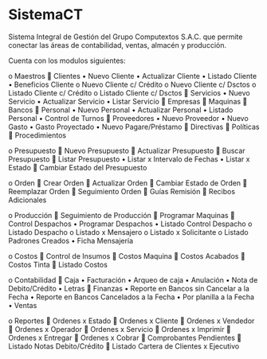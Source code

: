 # SistemaCT

Sistema Integral de Gestión del Grupo Computextos S.A.C. que permite conectar las áreas de contabilidad, ventas, almacén y producción.

Cuenta con los modulos siguientes:

o	Maestros
    	Clientes
        •	Nuevo Cliente
        •	Actualizar Cliente
        •	Listado Cliente
        •	Beneficios Cliente
            o	Nuevo Cliente c/ Crédito
            o	Nuevo Cliente c/ Dsctos
            o	Listado Cliente c/ Crédito
            o	Listado Cliente c/ Dsctos
    	Servicios
        •	Nuevo Servicio
        •	Actualizar Servicio
        •	Listar Servicio
    	Empresas
    	Maquinas
    	Bancos
    	Personal
        •	Nuevo Personal
        •	Actualizar Personal
        •	Listado Personal
        •	Control de Turnos
    	Proveedores
        •	Nuevo Proveedor
        •	Nuevo Gasto
        •	Gasto Proyectado
        •	Nuevo Pagare/Préstamo
    	Directivas
    	Políticas
    	Procedimientos
    
o	Presupuesto
    	Nuevo Presupuesto
    	Actualizar Presupuesto
    	Buscar Presupuesto
    	Listar Presupuesto
        •	Listar x Intervalo de Fechas
        •	Listar x Estado
    	Cambiar Estado del Presupuesto
    
o	Orden
    	Crear Orden
    	Actualizar Orden
    	Cambiar Estado de Orden
    	Reemplazar Orden
    	Seguimiento Orden
    	Guías Remisión
    	Recibos Adicionales
    
o	Producción
    	Seguimiento de Producción
    	Programar Maquinas
    	Control Despachos
        •	Programar Despachos
        •	Listado Control Despacho
            o	Listado Despacho
            o	Listado x Mensajero
            o	Listado x Solicitante
            o	Listado Padrones Creados
        •	Ficha Mensajería
    
o	Costos
    	Control de Insumos
    	Costos Maquina
    	Costos Acabados
    	Costos Tinta
    	Listado Costos    
    
o	Contabilidad
    	Caja
        •	Facturación
        •	Arqueo de caja
        •	Anulación
        •	Nota de Debito/Crédito
        •	Letras
    	Finanzas
        •	Reporte en Bancos sin Cancelar a la Fecha
        •	Reporte en Bancos Cancelados a la Fecha
        •	Por planilla a la Fecha 
        •	Ventas
    
o	Reportes
    	Ordenes x Estado
    	Ordenes x Cliente
    	Ordenes x Vendedor
    	Ordenes x Operador
    	Ordenes x Servicio
    	Ordenes x Imprimir
    	Ordenes x Entregar
    	Ordenes x Cobrar
    	Comprobantes Pendientes
    	Listado Notas Debito/Crédito
    	Listado Cartera de Clientes x Ejecutivo
